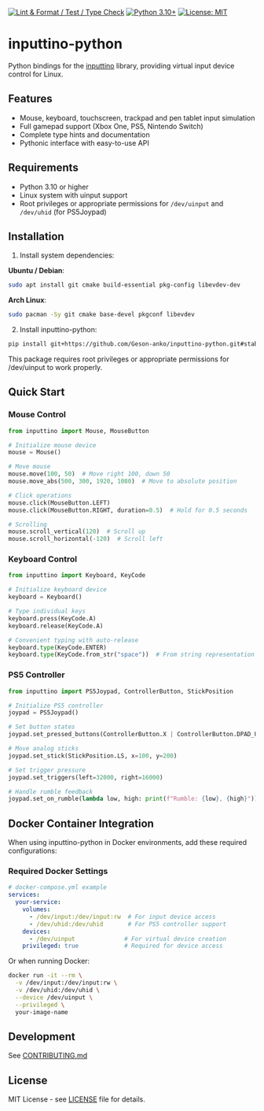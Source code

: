 [![Lint & Format / Test / Type Check](https://github.com/Geson-anko/inputtino-python/actions/workflows/main.yml/badge.svg)](https://github.com/Geson-anko/inputtino-python/actions/workflows/main.yml)
[![Python 3.10+](https://img.shields.io/badge/python-3.10+-blue.svg)](https://www.python.org/downloads/)
[![License: MIT](https://img.shields.io/badge/License-MIT-yellow.svg)](https://opensource.org/licenses/MIT)

# inputtino-python

Python bindings for the [inputtino](https://github.com/games-on-whales/inputtino) library, providing virtual input device control for Linux.

## Features

- Mouse, keyboard, touchscreen, trackpad and pen tablet input simulation
- Full gamepad support (Xbox One, PS5, Nintendo Switch)
- Complete type hints and documentation
- Pythonic interface with easy-to-use API

## Requirements

- Python 3.10 or higher
- Linux system with uinput support
- Root privileges or appropriate permissions for `/dev/uinput` and `/dev/uhid` (for PS5Joypad)

## Installation

1. Install system dependencies:

**Ubuntu / Debian**:

```sh
sudo apt install git cmake build-essential pkg-config libevdev-dev
```

**Arch Linux**:

```sh
sudo pacman -Sy git cmake base-devel pkgconf libevdev
```

2. Install inputtino-python:

```bash
pip install git+https://github.com/Geson-anko/inputtino-python.git#stable
```

This package requires root privileges or appropriate permissions for /dev/uinput to work properly.

## Quick Start

### Mouse Control

```python
from inputtino import Mouse, MouseButton

# Initialize mouse device
mouse = Mouse()

# Move mouse
mouse.move(100, 50)  # Move right 100, down 50
mouse.move_abs(500, 300, 1920, 1080)  # Move to absolute position

# Click operations
mouse.click(MouseButton.LEFT)
mouse.click(MouseButton.RIGHT, duration=0.5)  # Hold for 0.5 seconds

# Scrolling
mouse.scroll_vertical(120)  # Scroll up
mouse.scroll_horizontal(-120)  # Scroll left
```

### Keyboard Control

```python
from inputtino import Keyboard, KeyCode

# Initialize keyboard device
keyboard = Keyboard()

# Type individual keys
keyboard.press(KeyCode.A)
keyboard.release(KeyCode.A)

# Convenient typing with auto-release
keyboard.type(KeyCode.ENTER)
keyboard.type(KeyCode.from_str("space"))  # From string representation
```

### PS5 Controller

```python
from inputtino import PS5Joypad, ControllerButton, StickPosition

# Initialize PS5 controller
joypad = PS5Joypad()

# Set button states
joypad.set_pressed_buttons(ControllerButton.X | ControllerButton.DPAD_UP)

# Move analog sticks
joypad.set_stick(StickPosition.LS, x=100, y=200)

# Set trigger pressure
joypad.set_triggers(left=32000, right=16000)

# Handle rumble feedback
joypad.set_on_rumble(lambda low, high: print(f"Rumble: {low}, {high}"))
```

## Docker Container Integration

When using inputtino-python in Docker environments, add these required configurations:

### Required Docker Settings

```yaml
# docker-compose.yml example
services:
  your-service:
    volumes:
      - /dev/input:/dev/input:rw  # For input device access
      - /dev/uhid:/dev/uhid       # For PS5 controller support
    devices:
      - /dev/uinput              # For virtual device creation
    privileged: true             # Required for device access
```

Or when running Docker:

```bash
docker run -it --rm \
  -v /dev/input:/dev/input:rw \
  -v /dev/uhid:/dev/uhid \
  --device /dev/uinput \
  --privileged \
  your-image-name
```

## Development

See [CONTRIBUTING.md](CONTRIBUTING.md)

## License

MIT License - see [LICENSE](LICENSE) file for details.
